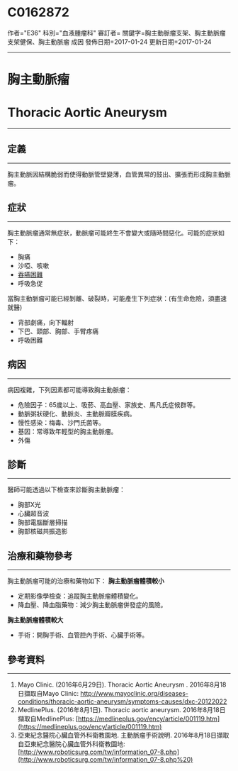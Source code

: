 # C0162872
作者="E36"
科別="血液腫瘤科"
審訂者=
關鍵字=胸主動脈瘤支架、胸主動脈瘤支架健保、胸主動脈瘤 成因
發佈日期=2017-01-24
更新日期=2017-01-24

----------
# 胸主動脈瘤
# Thoracic Aortic Aneurysm
----------
## 定義
----------

胸主動脈因結構脆弱而使得動脈管壁變薄，血管異常的鼓出、擴張而形成胸主動脈瘤。 

## 症狀
----------

胸主動脈瘤通常無症狀，動脈瘤可能終生不會變大或隨時間惡化。可能的症狀如下：

- 胸痛
- 沙啞、咳嗽
- [吞嚥困難](C0011168)
- 呼吸急促 

當胸主動脈瘤可能已經剝離、破裂時，可能產生下列症狀：(有生命危險，須盡速就醫)

- 背部劇痛，向下輻射
- 下巴、頸部、胸部、手臂疼痛
- 呼吸困難 
## 病因
----------

病因複雜，下列因素都可能導致胸主動脈瘤：

- 危險因子：65歲以上、吸菸、高血壓、家族史、馬凡氏症候群等。
- 動脈粥狀硬化、動脈炎、主動脈瓣膜疾病。
- 慢性感染：梅毒、沙門氏菌等。
- 基因：常導致年輕型的胸主動脈瘤。
- 外傷 
## 診斷
----------

醫師可能透過以下檢查來診斷胸主動脈瘤：

- 胸部X光
- 心臟超音波
- 胸部電腦斷層掃描
- 胸部核磁共振造影 
## 治療和藥物參考
----------

胸主動脈瘤可能的治療和藥物如下：
**胸主動脈瘤體積較小**

- 定期影像學檢查：追蹤胸主動脈瘤體積變化。
- 降血壓、降血脂藥物：減少胸主動脈瘤併發症的風險。 

**胸主動脈瘤體積較大**

- 手術：開胸手術、血管腔內手術、心臟手術等。 
## 參考資料
----------
1. Mayo Clinic. (2016年6月29日). Thoracic Aortic Aneurysm . 2016年8月18日擷取自Mayo Clinic:
  http://www.mayoclinic.org/diseases-conditions/thoracic-aortic-aneurysm/symptoms-causes/dxc-20122022
2. MedlinePlus. (2016年8月1日). Thoracic aortic aneurysm. 2016年8月18日擷取自MedlinePlus:
  [https://medlineplus.gov/ency/article/001119.htm](https://medlineplus.gov/ency/article/001119.htm)
3. 亞東紀念醫院心臟血管外科衛教園地. 主動脈瘤手術說明. 2016年8月18日擷取自亞東紀念醫院心臟血管外科衛教園地:
  [http://www.roboticsurg.com/tw/information_07-8.php](http://www.roboticsurg.com/tw/information_07-8.php%20)

